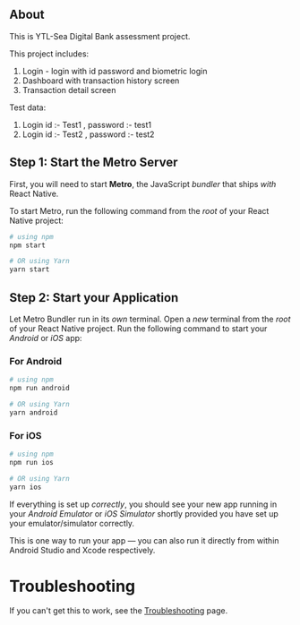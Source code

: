 
## About
This is YTL-Sea Digital Bank assessment project. 

This project includes:
1. Login - login with id password and biometric login
2. Dashboard with transaction history screen
3. Transaction detail screen

Test data: 
1. Login id :- Test1 , password :- test1
2. Login id :- Test2 , password :- test2


## Step 1: Start the Metro Server

First, you will need to start **Metro**, the JavaScript _bundler_ that ships _with_ React Native.

To start Metro, run the following command from the _root_ of your React Native project:

```bash
# using npm
npm start

# OR using Yarn
yarn start
```

## Step 2: Start your Application

Let Metro Bundler run in its _own_ terminal. Open a _new_ terminal from the _root_ of your React Native project. Run the following command to start your _Android_ or _iOS_ app:

### For Android

```bash
# using npm
npm run android

# OR using Yarn
yarn android
```

### For iOS

```bash
# using npm
npm run ios

# OR using Yarn
yarn ios
```

If everything is set up _correctly_, you should see your new app running in your _Android Emulator_ or _iOS Simulator_ shortly provided you have set up your emulator/simulator correctly.

This is one way to run your app — you can also run it directly from within Android Studio and Xcode respectively.


# Troubleshooting

If you can't get this to work, see the [Troubleshooting](https://reactnative.dev/docs/troubleshooting) page.
